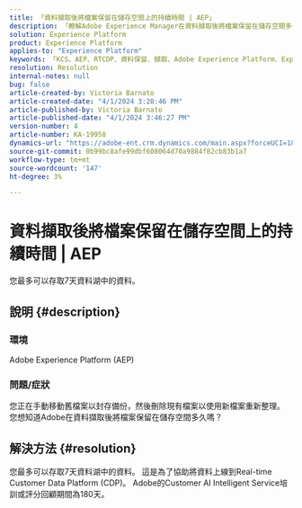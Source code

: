 ```yaml
---
title: 「資料擷取後將檔案保留在儲存空間上的持續時間 | AEP」
description: 「瞭解Adobe Experience Manager在資料擷取後將檔案保留在儲存空間多久的時間。」
solution: Experience Platform
product: Experience Platform
applies-to: "Experience Platform"
keywords: 「KCS、AEP、RTCDP、資料保留、擷取、Adobe Experience Platform、Experience Platform、資料湖」
resolution: Resolution
internal-notes: null
bug: false
article-created-by: Victoria Barnato
article-created-date: "4/1/2024 3:28:46 PM"
article-published-by: Victoria Barnato
article-published-date: "4/1/2024 3:46:27 PM"
version-number: 4
article-number: KA-19958
dynamics-url: "https://adobe-ent.crm.dynamics.com/main.aspx?forceUCI=1&pagetype=entityrecord&etn=knowledgearticle&id=d33f0185-3cf0-ee11-904b-6045bd04ed02"
source-git-commit: 0b99bc8afe99dbf608064d70a9884f82cb83b1a7
workflow-type: tm+mt
source-wordcount: '147'
ht-degree: 3%

---
```


# 資料擷取後將檔案保留在儲存空間上的持續時間 | AEP


您最多可以存取7天資料湖中的資料。

## 說明 {#description}


### <b>環境</b>

Adobe Experience Platform (AEP)

### <b>問題/症狀</b>

您正在手動移動舊檔案以封存備份，然後刪除現有檔案以使用新檔案重新整理。 您想知道Adobe在資料擷取後將檔案保留在儲存空間多久嗎？




## 解決方法 {#resolution}


您最多可以存取7天資料湖中的資料。 這是為了協助將資料上線到Real-time Customer Data Platform (CDP)。 Adobe的Customer AI Intelligent Service培訓或評分回顧期間為180天。
